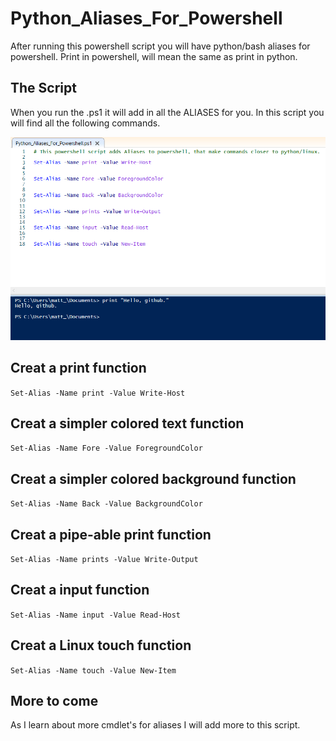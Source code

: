 # Python_Aliases_For_Powershell
After running this powershell script you will have python/bash aliases for powershell. Print in powershell, will mean the same as print in python.

## The Script
When you run the .ps1 it will add in all the ALIASES for you. In this script you will find all the following commands. 

![Example](Screenshot.PNG "Example")

## Creat a print function
   `Set-Alias -Name print -Value Write-Host`  

## Creat a simpler colored text function
   `Set-Alias -Name Fore -Value ForegroundColor`
  
## Creat a simpler colored background function
   `Set-Alias -Name Back -Value BackgroundColor`
  
## Creat a pipe-able print function
   `Set-Alias -Name prints -Value Write-Output`
  
## Creat a input function
   `Set-Alias -Name input -Value Read-Host`
  
## Creat a Linux touch function 
  
  `Set-Alias -Name touch -Value New-Item`


## More to come
As I learn about more cmdlet's for aliases I will add more to this script.

